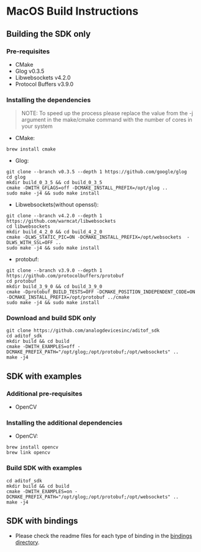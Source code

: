 # MacOS Build Instructions


## Building the SDK only

### Pre-requisites
* CMake
* Glog v0.3.5
* Libwebsockets v4.2.0
* Protocol Buffers v3.9.0

### Installing the dependencies
> NOTE: To speed up the process please replace the value from the -j argument in the make/cmake command
> with the number of cores in your system

* CMake:
```console
brew install cmake
```

* Glog:
```console
git clone --branch v0.3.5 --depth 1 https://github.com/google/glog
cd glog
mkdir build_0_3_5 && cd build_0_3_5
cmake -DWITH_GFLAGS=off -DCMAKE_INSTALL_PREFIX=/opt/glog ..
sudo make -j4 && sudo make install
```

* Libwebsockets(without openssl):
```console
git clone --branch v4.2.0 --depth 1 https://github.com/warmcat/libwebsockets
cd libwebsockets
mkdir build_4_2_0 && cd build_4_2_0
cmake -DLWS_STATIC_PIC=ON -DCMAKE_INSTALL_PREFIX=/opt/websockets  -DLWS_WITH_SSL=OFF ..
sudo make -j4 && sudo make install
```

* protobuf:
```console
git clone --branch v3.9.0 --depth 1 https://github.com/protocolbuffers/protobuf
cd protobuf
mkdir build_3_9_0 && cd build_3_9_0
cmake -Dprotobuf_BUILD_TESTS=OFF -DCMAKE_POSITION_INDEPENDENT_CODE=ON -DCMAKE_INSTALL_PREFIX=/opt/protobuf ../cmake
sudo make -j4 && sudo make install
```


### Download and build SDK only
```console
git clone https://github.com/analogdevicesinc/aditof_sdk
cd aditof_sdk
mkdir build && cd build
cmake -DWITH_EXAMPLES=off -DCMAKE_PREFIX_PATH="/opt/glog;/opt/protobuf;/opt/websockets" ..
make -j4
```

## SDK with examples

### Additional pre-requisites
* OpenCV

### Installing the additional dependencies
* OpenCV:
```console
brew install opencv
brew link opencv
```

### Build SDK with examples
```console
cd aditof_sdk
mkdir build && cd build
cmake -DWITH_EXAMPLES=on -DCMAKE_PREFIX_PATH="/opt/glog;/opt/protobuf;/opt/websockets" ..
make -j4
```

## SDK with bindings

- Please check the readme files for each type of binding in the [bindings directory](../../bindings).
